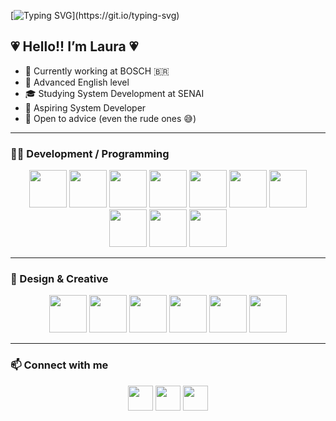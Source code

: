 [![Typing SVG](https://readme-typing-svg.herokuapp.com/?color=FFA1FF&size=30&center=true&vCenter=true&width=1000&lines=Hi+There!+Welcome+to+my+GitHub+profile;My+name+is+Laura!)](https://git.io/typing-svg)

## 💗 Hello!! I’m Laura 💗
- 🔭 Currently working at BOSCH 🇧🇷  
- 🧡 Advanced English level  
- 🎓 Studying System Development at SENAI  
- 💛 Aspiring System Developer  
- 💚 Open to advice (even the rude ones 😅)  

---

### 👩‍💻 Development / Programming  

<p align="center">
  <a href="https://developer.mozilla.org/en-US/docs/Web/HTML"><img src="https://cdn.jsdelivr.net/gh/devicons/devicon/icons/html5/html5-original.svg" width="60" height="60"/></a>
  <a href="https://developer.mozilla.org/en-US/docs/Web/CSS"><img src="https://cdn.jsdelivr.net/gh/devicons/devicon/icons/css3/css3-original.svg" width="60" height="60"/></a>
  <a href="https://developer.mozilla.org/en-US/docs/Web/JavaScript"><img src="https://cdn.jsdelivr.net/gh/devicons/devicon/icons/javascript/javascript-original.svg" width="60" height="60"/></a>
  <a href="https://www.python.org/"><img src="https://cdn.jsdelivr.net/gh/devicons/devicon/icons/python/python-original.svg" width="60" height="60"/></a>
  <a href="https://www.java.com/"><img src="https://cdn.jsdelivr.net/gh/devicons/devicon/icons/java/java-original.svg" width="60" height="60"/></a>
  <a href="https://angular.io/"><img src="https://cdn.jsdelivr.net/gh/devicons/devicon/icons/angularjs/angularjs-original.svg" width="60" height="60"/></a>
  <a href="https://www.typescriptlang.org/"><img src="https://cdn.jsdelivr.net/gh/devicons/devicon/icons/typescript/typescript-original.svg" width="60" height="60"/></a>
  <a href="https://reactjs.org/"><img src="https://cdn.jsdelivr.net/gh/devicons/devicon/icons/react/react-original.svg" width="60" height="60"/></a>
  <a href="https://www.sqlite.org/"><img src="https://cdn.jsdelivr.net/gh/devicons/devicon/icons/sqlite/sqlite-original.svg" width="60" height="60"/></a>
  <a href="https://www.djangoproject.com/"><img src="https://cdn.jsdelivr.net/gh/devicons/devicon/icons/django/django-original.svg" width="60" height="60"/></a>
</p>

---

### 🎨 Design & Creative  

<p align="center">
  <a href="https://www.figma.com/"><img src="https://cdn.jsdelivr.net/gh/devicons/devicon/icons/figma/figma-original.svg" width="60" height="60"/></a>
  <a href="https://www.canva.com/"><img src="https://cdn.jsdelivr.net/gh/devicons/devicon/icons/canva/canva-original.svg" width="60" height="60"/></a>
  <a href="https://spline.design/"><img src="https://cdn.jsdelivr.net/gh/simple-icons/simple-icons/icons/spline.svg" width="60" height="60"/></a>
  <a href="https://www.kreeta.com/"><img src="https://cdn.jsdelivr.net/gh/simple-icons/simple-icons/icons/kreeta.svg" width="60" height="60"/></a>
  <a href="https://www.wacom.com/"><img src="https://cdn.jsdelivr.net/gh/devicons/devicon/icons/wacom/wacom-original.svg" width="60" height="60"/></a>
  <a href="https://www.blender.org/"><img src="https://cdn.jsdelivr.net/gh/devicons/devicon/icons/blender/blender-original.svg" width="60" height="60"/></a>
</p>

---

### 📫 Connect with me  

<p align="center">
  <a href="https://instagram.com/Lauramendzs"><img src="https://cdn.jsdelivr.net/gh/devicons/devicon/icons/instagram/instagram-original.svg" width="40" height="40"/></a>
  <a href="mailto:lauravieira060608@gmail.com"><img src="https://cdn.jsdelivr.net/gh/simple-icons/simple-icons/icons/gmail.svg" width="40" height="40"/></a>
  <a href="https://www.linkedin.com/in/laura-mendes-vieira-da-silva-539b51219/"><img src="https://cdn.jsdelivr.net/gh/devicons/devicon/icons/linkedin/linkedin-original.svg" width="40" height="40"/></a>
</p>
